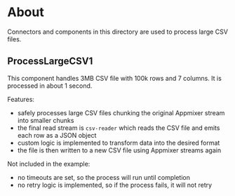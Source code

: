 # About
Connectors and components in this directory are used to process large CSV files.

## ProcessLargeCSV1
This component handles 3MB CSV file with 100k rows and 7 columns. It is processed in about 1 second.

Features:
- safely processes large CSV files chunking the original Appmixer stream into smaller chunks
- the final read stream is `csv-reader` which reads the CSV file and emits each row as a JSON object
- custom logic is implemented to transform data into the desired format
- the file is then written to a new CSV file using Appmixer streams again

Not included in the example:
- no timeouts are set, so the process will run until completion
- no retry logic is implemented, so if the process fails, it will not retry
